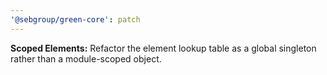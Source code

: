 ```yaml
---
'@sebgroup/green-core': patch
---
```


**Scoped Elements:** Refactor the element lookup table as a global singleton rather than a module-scoped object.

